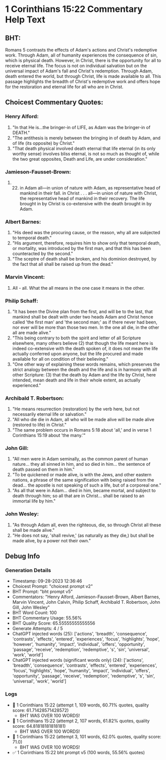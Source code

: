# 1 Corinthians 15:22 Commentary Help Text

## BHT:
Romans 5 contrasts the effects of Adam's actions and Christ's redemptive work. Through Adam, all of humanity experiences the consequence of sin, which is physical death. However, in Christ, there is the opportunity for all to receive eternal life. The focus is not on individual salvation but on the universal impact of Adam's fall and Christ's redemption. Through Adam, death entered the world, but through Christ, life is made available to all. This passage highlights the breadth of Christ's redemptive work and offers hope for the restoration and eternal life for all who are in Christ.

## Choicest Commentary Quotes:
### Henry Alford:
1. "In that He is...the bringer-in of LIFE, as Adam was the bringer-in of DEATH."
2. "The antithesis is merely between the bringing in of death by Adam, and of life (its opposite) by Christ."
3. "That death physical involved death eternal that life eternal (in its only worthy sense) involves bliss eternal, is not so much as thought of, while the two great opposites, Death and Life, are under consideration."

### Jamieson-Fausset-Brown:
1. 22. in Adam all—in union of
	nature with Adam, as representative head of mankind in their fall. 
	in Christ . . . all—in
	union of nature with Christ, the representative head of mankind in
	their recovery. The life brought in by Christ is co-extensive with
	the death brought in by Adam.

### Albert Barnes:
1. "His deed was the procuring cause, or the reason, why all are subjected to temporal death."
2. "His argument, therefore, requires him to show only that temporal death, or mortality, was introduced by the first man, and that this has been counteracted by the second."
3. "The sceptre of death shall be broken, and his dominion destroyed, by the fact that all shall be raised up from the dead."

### Marvin Vincent:
1. All - all. What the all means in the one case it means in the other.

### Philip Schaff:
1. "It has been the Divine plan from the first, and will be to the last, that mankind shall be dealt with under two heads Adam and Christ hence called 'the first man' and 'the second man;' as if there never had been, nor ever will be more than those two men. In the one all die, in the other all are made alive."
2. "This being contrary to both the spirit and letter of all Scripture elsewhere, many others believe (2) that though the life meant here is indeed co-extensive with the death spoken of, it does not mean the life actually conferred upon anyone, but the life procured and made available for all on condition of their believing."
3. "One other way of explaining these words remains, which preserves the strict analogy between the death and the life and is in harmony with all other Scripture: (3) that the death by Adam and the life by Christ, here intended, mean death and life in their whole extent, as actually experienced."

### Archibald T. Robertson:
1. "He means resurrection (restoration) by the verb here, but not necessarily eternal life or salvation."
2. "All who die die in Adam, all who will be made alive will be made alive (restored to life) in Christ."
3. "The same problem occurs in Romans 5:18 about 'all,' and in verse 1 Corinthians 15:19 about 'the many.'"

### John Gill:
1. "All men were in Adam seminally, as the common parent of human nature... they all sinned in him, and so died in him... the sentence of death passed on them in him." 
2. "To be quickened or made alive, is with the Jews, and other eastern nations, a phrase of the same signification with being raised from the dead... the apostle is not speaking of such a life, but of a corporeal one."
3. "As all that were in Adam... died in him, became mortal, and subject to death through him; so all that are in Christ... shall be raised to an immortal life by him."

### John Wesley:
1. "As through Adam all, even the righteous, die, so through Christ all these shall be made alive."
2. "He does not say, 'shall revive,' (as naturally as they die,) but shall be made alive, by a power not their own."


## Debug Info
### Generation Details
- Timestamp: 09-28-2023 12:36:46
- Choicest Prompt: "choicest prompt v2"
- BHT Prompt: "bht prompt v5"
- Commentators: "Henry Alford, Jamieson-Fausset-Brown, Albert Barnes, Marvin Vincent, John Calvin, Philip Schaff, Archibald T. Robertson, John Gill, John Wesley"
- BHT Word Count: 100
- BHT Commentary Usage: 55.56%
- BHT Quality Score: 65.55555555555556
- Generate Attempts: 4 / 5
- ChatGPT injected words (25):
	['actions', 'breadth', 'consequence', 'contrasts', 'effects', 'entered', 'experiences', 'focus', 'highlights', 'hope', 'however', 'humanity', 'impact', 'individual', 'offers', 'opportunity', 'passage', 'receive', 'redemption', 'redemptive', 's', 'sin', 'universal', 'work', 'world']
- ChatGPT injected words (significant words only) (24):
	['actions', 'breadth', 'consequence', 'contrasts', 'effects', 'entered', 'experiences', 'focus', 'highlights', 'hope', 'humanity', 'impact', 'individual', 'offers', 'opportunity', 'passage', 'receive', 'redemption', 'redemptive', 's', 'sin', 'universal', 'work', 'world']

### Logs
- 🔄 1 Corinthians 15:22 (attempt 1, 109 words, 60.71% quotes, quality score: 61.71428571428572) 
	- BHT WAS OVER 100 WORDS!
- 🔄 1 Corinthians 15:22 (attempt 2, 107 words, 61.82% quotes, quality score: 64.81818181818181) 
	- BHT WAS OVER 100 WORDS!
- 🔄 1 Corinthians 15:22 (attempt 3, 101 words, 62.0% quotes, quality score: 71.0) 
	- BHT WAS OVER 100 WORDS!
- ✅ 1 Corinthians 15:22 bht prompt v5 (100 words, 55.56% quotes)
